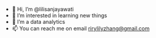 - 👋 Hi, I’m @lilisanjayawati
- 👀 I’m interested in learning new things
- 🌱 I’m a data analytics
- 📫 You can reach me on email rirylilyzhang@gmail.com

<!---
lilisanjayawati/lilisanjayawati is a ✨ special ✨ repository because its `README.md` (this file) appears on your GitHub profile.
You can click the Preview link to take a look at your changes.
--->
